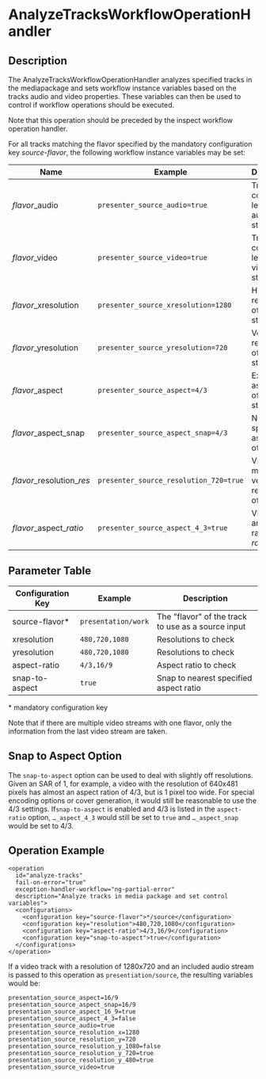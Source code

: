 AnalyzeTracksWorkflowOperationHandler
=====================================


Description
-----------

The AnalyzeTracksWorkflowOperationHandler analyzes specified tracks in the mediapackage and sets workflow instance
variables based on the tracks audio and video properties. These variables can then be used to control if workflow
operations should be executed.

Note that this operation should be preceded by the inspect workflow operation handler.

For all tracks matching the flavor specified by the mandatory configuration key *source-flavor*, the following workflow
instance variables may be set:

|Name                                |Example                      |Description                                    |
|------------------------------------|-----------------------------|-----------------------------------------------|
|*flavor*\_audio            |`presenter_source_audio=true`         |Track contains at least one audio stream       |
|*flavor*\_video            |`presenter_source_video=true`         |Track contains at least one video stream       |
|*flavor*\_xresolution      |`presenter_source_xresolution=1280`   |Horizontal resolution of the video stream      |
|*flavor*\_yresolution      |`presenter_source_yresolution=720`    |Vertical resolution of the video stream        |
|*flavor*\_aspect           |`presenter_source_aspect=4/3`         |Exact aspect ratio of the video stream         |
|*flavor*\_aspect\_snap     |`presenter_source_aspect_snap=4/3`    |Nearest specified aspect ratio of the video    |
|*flavor*\_resolution\_*res*|`presenter_source_resolution_720=true`|Video has minimal vertical resolution of *res* |
|*flavor*\_aspect\_*ratio*  |`presenter_source_aspect_4_3=true`    |Video has an aspect ratio of *ratio*           |


Parameter Table
---------------

|Configuration Key|Example            |Description                                       |
|-----------------|-------------------|--------------------------------------------------|
|source-flavor\*  |`presentation/work`|The "flavor" of the track to use as a source input|
|xresolution      |`480,720,1080`     |Resolutions to check                              |
|yresolution      |`480,720,1080`     |Resolutions to check                              |
|aspect-ratio     |`4/3,16/9`         |Aspect ratio to check                             |
|snap-to-aspect   |`true`             |Snap to nearest specified aspect ratio            |

\* mandatory configuration key

Note that if there are multiple video streams with one flavor, only the information from the last video stream are
taken.


Snap to Aspect Option
---------------------

The `snap-to-aspect` option can be used to deal with slightly off resolutions. Given an SAR of 1, for example, a video
with the resolution of 640x481 pixels has almost an aspect ration of 4/3, but is 1 pixel too wide. For special encoding
options or cover generation, it would still be reasonable to use the 4/3 settings. If`snap-to-aspect` is enabled and 4/3
is listed in the `aspect-ratio` option, `…_aspect_4_3` would still be set to `true` and `…_aspect_snap` would be set to
4/3.


Operation Example
-----------------

    <operation
      id="analyze-tracks"
      fail-on-error="true"
      exception-handler-workflow="ng-partial-error"
      description="Analyze tracks in media package and set control variables">
      <configurations>
        <configuration key="source-flavor">*/source</configuration>
        <configuration key="resolution">480,720,1080</configuration>
        <configuration key="aspect-ratio">4/3,16/9</configuration>
        <configuration key="snap-to-aspect">true</configuration>
      </configurations>
    </operation>

If a video track with a resolution of 1280x720 and an included audio stream is passed to this operation as
`presentiation/source`, the resulting variables would be:

    presentation_source_aspect=16/9
    presentation_source_aspect_snap=16/9
    presentation_source_aspect_16_9=true
    presentation_source_aspect_4_3=false
    presentation_source_audio=true
    presentation_source_resolution_x=1280
    presentation_source_resolution_y=720
    presentation_source_resolution_y_1080=false
    presentation_source_resolution_y_720=true
    presentation_source_resolution_y_480=true
    presentation_source_video=true
